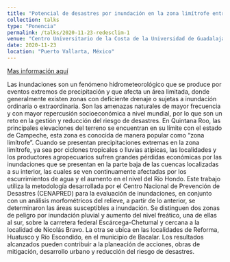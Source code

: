 ```yaml
---
title: "Potencial de desastres por inundación en la zona limítrofe entre Quintana Roo y Campeche, México"
collection: talks
type: "Ponencia"
permalink: /talks/2020-11-23-redesclim-1
venue: "Centro Universitario de la Costa de la Universidad de Guadalajara"
date: 2020-11-23
location: "Puerto Vallarta, México"
---
```


[Mas información aquí](https://b6e4eff7-10bb-4ea2-a4f1-79086599e600.filesusr.com/ugd/70ca75_45e52bae8ecb4476abd4e777b2718e5d.pdf)

Las inundaciones son un fenómeno hidrometeorológico que se produce por eventos extremos
de precipitación y que afecta un área limitada, donde generalmente existen zonas con deficiente drenaje o sujetas a inundación ordinaria o extraordinaria. Son las amenazas naturales de mayor frecuencia y con mayor repercusión socioeconómica a nivel mundial, por lo que son un reto en la gestión y reducción del riesgo de desastres. En Quintana Roo, las principales elevaciones del terreno se encuentran en su límite con el estado de Campeche, esta zona es conocida de manera popular como “zona limítrofe”. Cuando se presentan precipitaciones extremas en la zona limítrofe, ya sea por ciclones tropicales o lluvias atípicas, las localidades y los productores agropecuarios sufren grandes pérdidas económicas por las inundaciones que se presentan en la parte baja de las cuencas localizadas a su interior, las cuales se ven continuamente afectadas por los escurrimientos de agua y el aumento en el nivel del Río Hondo. Este trabajo utiliza la metodología desarrollada por el Centro Nacional de Prevención de Desastres
(CENAPRED) para la evaluación de inundaciones, en conjunto con un análisis morfométricos del relieve, a partir de lo anterior, se determinaron las áreas susceptibles a inundación. Se distinguen dos zonas de peligro por inundación pluvial y aumento del nivel freático, una de ellas al sur, sobre la carretera federal Escárcega-Chetumal y cercana a la localidad de Nicolás Bravo. La otra se ubica en las localidades de Reforma, Huatusco y Río Escondido, en el municipio de Bacalar. Los resultados alcanzados pueden contribuir a la planeación de acciones, obras de mitigación, desarrollo urbano y reducción del riesgo de desastres.
